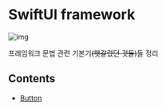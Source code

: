 # SwiftUI framework

![img](https://d33wubrfki0l68.cloudfront.net/f121809e61b6ca0a9e7fa17ab3530ca87f6e1d70/7b5c0/images/swiftui-tutorial-introduction-3.png)
<br/>

프레임워크 문법 관련 기본기~~(헷갈렸던 것들)~~들 정리
<br/>

## Contents

- [Button]()
  <br/>
